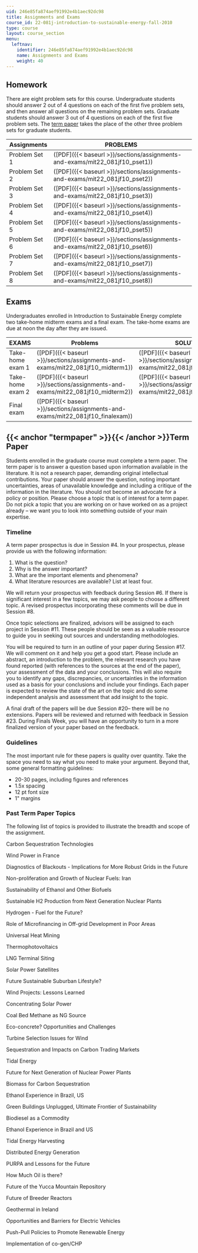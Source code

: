 ```yaml
---
uid: 246e85fa874aef91992e4b1aec92dc98
title: Assignments and Exams
course_id: 22-081j-introduction-to-sustainable-energy-fall-2010
type: course
layout: course_section
menu:
  leftnav:
    identifier: 246e85fa874aef91992e4b1aec92dc98
    name: Assignments and Exams
    weight: 40
---
```


Homework
--------

There are eight problem sets for this course. Undergraduate students should answer 2 out of 4 questions on each of the first five problem sets, and then answer all questions on the remaining problem sets. Graduate students should answer 3 out of 4 questions on each of the first five problem sets. The [term paper](#termpaper) takes the place of the other three problem sets for graduate students.

| Assignments | PROBLEMS |
| --- | --- |
| Problem Set 1 | ([PDF]({{< baseurl >}}/sections/assignments-and-exams/mit22_081jf10_pset1)) |
| Problem Set 2 | ([PDF]({{< baseurl >}}/sections/assignments-and-exams/mit22_081jf10_pset2)) |
| Problem Set 3 | ([PDF]({{< baseurl >}}/sections/assignments-and-exams/mit22_081jf10_pset3)) |
| Problem Set 4 | ([PDF]({{< baseurl >}}/sections/assignments-and-exams/mit22_081jf10_pset4)) |
| Problem Set 5 | ([PDF]({{< baseurl >}}/sections/assignments-and-exams/mit22_081jf10_pset5)) |
| Problem Set 6 | ([PDF]({{< baseurl >}}/sections/assignments-and-exams/mit22_081jf10_pset6)) |
| Problem Set 7 | ([PDF]({{< baseurl >}}/sections/assignments-and-exams/mit22_081jf10_pset7)) |
| Problem Set 8 | ([PDF]({{< baseurl >}}/sections/assignments-and-exams/mit22_081jf10_pset8)) 

Exams
-----

Undergraduates enrolled in Introduction to Sustainable Energy complete two take-home midterm exams and a final exam. The take-home exams are due at noon the day after they are issued.

| EXAMS | Problems | SOLUTIONS |
| --- | --- | --- |
| Take-home exam 1 | ([PDF]({{< baseurl >}}/sections/assignments-and-exams/mit22_081jf10_midterm1)) | ([PDF]({{< baseurl >}}/sections/assignments-and-exams/mit22_081jf10_midterm1_sol)) |
| Take-home exam 2 | ([PDF]({{< baseurl >}}/sections/assignments-and-exams/mit22_081jf10_midterm2)) | ([PDF]({{< baseurl >}}/sections/assignments-and-exams/mit22_081jf10_midterm2_sol)) |
| Final exam | ([PDF]({{< baseurl >}}/sections/assignments-and-exams/mit22_081jf10_finalexam)) |   

{{< anchor "termpaper" >}}{{< /anchor >}}Term Paper
---------------------------------------------------

Students enrolled in the graduate course must complete a term paper. The term paper is to answer a question based upon information available in the literature. It is not a research paper, demanding original intellectual contributions. Your paper should answer the question, noting important uncertainties, areas of unavailable knowledge and including a critique of the information in the literature. You should not become an advocate for a policy or position. Please choose a topic that is of interest for a term paper. Do not pick a topic that you are working on or have worked on as a project already – we want you to look into something outside of your main expertise.

### Timeline

A term paper prospectus is due in Session #4. In your prospectus, please provide us with the following information:

1.  What is the question?
2.  Why is the answer important?
3.  What are the important elements and phenomena?
4.  What literature resources are available? List at least four.

We will return your prospectus with feedback during Session #6. If there is significant interest in a few topics, we may ask people to choose a different topic. A revised prospectus incorporating these comments will be due in Session #8.

Once topic selections are finalized, advisors will be assigned to each project in Session #11. These people should be seen as a valuable resource to guide you in seeking out sources and understanding methodologies.

You will be required to turn in an outline of your paper during Session #17. We will comment on it and help you get a good start. Please include an abstract, an introduction to the problem, the relevant research you have found reported (with references to the sources at the end of the paper), your assessment of the data and your conclusions. This will also require you to identify any gaps, discrepancies, or uncertainties in the information used as a basis for your conclusions and include your findings. Each paper is expected to review the state of the art on the topic and do some independent analysis and assessment that add insight to the topic.

A final draft of the papers will be due Session #20– there will be no extensions. Papers will be reviewed and returned with feedback in Session #23. During Finals Week, you will have an opportunity to turn in a more finalized version of your paper based on the feedback.

### Guidelines

The most important rule for these papers is quality over quantity. Take the space you need to say what you need to make your argument. Beyond that, some general formatting guidelines:

*   20-30 pages, including figures and references
*   1.5x spacing
*   12 pt font size
*   1" margins

### Past Term Paper Topics

The following list of topics is provided to illustrate the breadth and scope of the assignment.

Carbon Sequestration Technologies

Wind Power in France

Diagnostics of Blackouts - Implications for More Robust Grids in the Future

Non-proliferation and Growth of Nuclear Fuels: Iran

Sustainability of Ethanol and Other Biofuels

Sustainable H2 Production from Next Generation Nuclear Plants

Hydrogen - Fuel for the Future?

Role of Microfinancing in Off-grid Development in Poor Areas

Universal Heat Mining

Thermophotovoltaics

LNG Terminal Siting

Solar Power Satellites

Future Sustainable Suburban Lifestyle?

Wind Projects: Lessons Learned

Concentrating Solar Power

Coal Bed Methane as NG Source

Eco-concrete? Opportunities and Challenges

Turbine Selection Issues for Wind

Sequestration and Impacts on Carbon Trading Markets

Tidal Energy

Future for Next Generation of Nuclear Power Plants

Biomass for Carbon Sequestration

Ethanol Experience in Brazil, US

Green Buildings Unplugged, Ultimate Frontier of Sustainability

Biodiesel as a Commodity

Ethanol Experience in Brazil and US

Tidal Energy Harvesting

Distributed Energy Generation

PURPA and Lessons for the Future

How Much Oil is there?

Future of the Yucca Mountain Repository

Future of Breeder Reactors

Geothermal in Ireland

Opportunities and Barriers for Electric Vehicles

Push-Pull Policies to Promote Renewable Energy

Implementation of co-gen/CHP